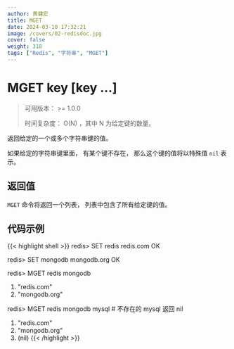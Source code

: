 ```yaml
---
author: 黄健宏
title: MGET
date: 2024-03-10 17:32:21
image: /covers/02-redisdoc.jpg
cover: false
weight: 318
tags: ["Redis", "字符串", "MGET"]
---
```


# MGET key [key …]

> 可用版本： >= 1.0.0
> 
> 时间复杂度： O(N) ，其中 N 为给定键的数量。

返回给定的一个或多个字符串键的值。

如果给定的字符串键里面， 有某个键不存在， 那么这个键的值将以特殊值 `nil` 表示。

## 返回值

`MGET` 命令将返回一个列表， 列表中包含了所有给定键的值。

## 代码示例

{{< highlight shell >}}
redis> SET redis redis.com
OK

redis> SET mongodb mongodb.org
OK

redis> MGET redis mongodb
1) "redis.com"
2) "mongodb.org"

redis> MGET redis mongodb mysql     # 不存在的 mysql 返回 nil
1) "redis.com"
2) "mongodb.org"
3) (nil)
{{< /highlight >}}